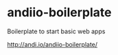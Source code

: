 andiio-boilerplate
==================

Boilerplate to start basic web apps


http://andi.io/andiio-boilerplate/
